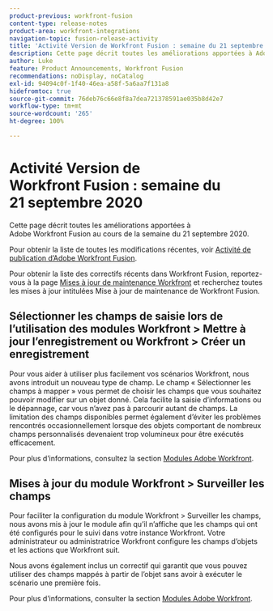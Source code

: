 ```yaml
---
product-previous: workfront-fusion
content-type: release-notes
product-area: workfront-integrations
navigation-topic: fusion-release-activity
title: 'Activité Version de Workfront Fusion : semaine du 21 septembre 2020'
description: Cette page décrit toutes les améliorations apportées à Adobe Workfront Fusion au cours de la semaine du 21 septembre 2020.
author: Luke
feature: Product Announcements, Workfront Fusion
recommendations: noDisplay, noCatalog
exl-id: 94094c0f-1f40-46ea-a58f-5a6aa7f131a8
hidefromtoc: true
source-git-commit: 76deb76c66e8f8a7dea721378591ae035b8d42e7
workflow-type: tm+mt
source-wordcount: '265'
ht-degree: 100%

---
```


# Activité Version de Workfront Fusion : semaine du 21 septembre 2020

Cette page décrit toutes les améliorations apportées à Adobe Workfront Fusion au cours de la semaine du 21 septembre 2020.

Pour obtenir la liste de toutes les modifications récentes, voir [Activité de publication d’Adobe Workfront Fusion](../../../../../product-announcements/product-releases/fusion-release-activity/fusion-release-activity.md).

Pour obtenir la liste des correctifs récents dans Workfront Fusion, reportez-vous à la page [Mises à jour de maintenance Workfront](https://experienceleague.adobe.com/docs/workfront-known-issues/releases/current-updates.html) et recherchez toutes les mises à jour intitulées Mise à jour de maintenance de Workfront Fusion.

## Sélectionner les champs de saisie lors de l’utilisation des modules Workfront > Mettre à jour l’enregistrement ou Workfront > Créer un enregistrement

Pour vous aider à utiliser plus facilement vos scénarios Workfront, nous avons introduit un nouveau type de champ. Le champ « Sélectionner les champs à mapper » vous permet de choisir les champs que vous souhaitez pouvoir modifier sur un objet donné. Cela facilite la saisie d’informations ou le dépannage, car vous n’avez pas à parcourir autant de champs. La limitation des champs disponibles permet également d’éviter les problèmes rencontrés occasionnellement lorsque des objets comportant de nombreux champs personnalisés devenaient trop volumineux pour être exécutés efficacement.

Pour plus d’informations, consultez la section [Modules Adobe Workfront](../../../../../workfront-fusion/apps-and-their-modules/workfront-modules.md).

## Mises à jour du module Workfront > Surveiller les champs

Pour faciliter la configuration du module Workfront > Surveiller les champs, nous avons mis à jour le module afin qu’il n’affiche que les champs qui ont été configurés pour le suivi dans votre instance Workfront. Votre administrateur ou administratrice Workfront configure les champs d’objets et les actions que Workfront suit.

Nous avons également inclus un correctif qui garantit que vous pouvez utiliser des champs mappés à partir de l’objet sans avoir à exécuter le scénario une première fois.

Pour plus d’informations, consulter la section [Modules Adobe Workfront](../../../../../workfront-fusion/apps-and-their-modules/workfront-modules.md).
